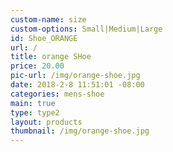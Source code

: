 ```yaml
---
custom-name: size
custom-options: Small|Medium|Large
id: Shoe_ORANGE
url: /
title: orange SHoe
price: 20.00
pic-url: /img/orange-shoe.jpg
date: 2018-2-8 11:51:01 -08:00
categories: mens-shoe
main: true
type: type2
layout: products
thumbnail: /img/orange-shoe.jpg
---
```

